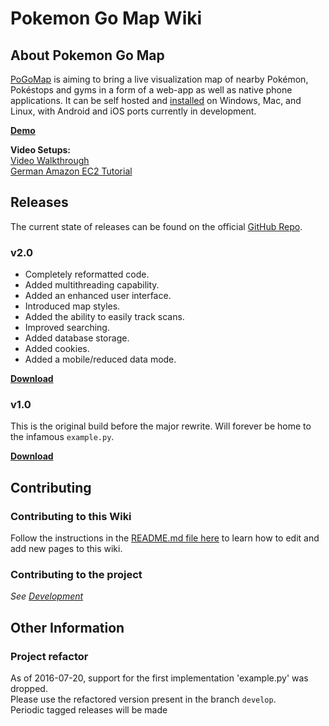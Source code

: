 # Pokemon Go Map Wiki

## About Pokemon Go Map

[PoGoMap](https://jz6.github.io/PoGoMap/) is aiming to bring a live visualization map of nearby Pokémon, Pokéstops and gyms in a form of a web-app as well as native phone applications. It can be self hosted and [installed](installation.md) on Windows, Mac, and Linux, with Android and iOS ports currently in development.

**[Demo](http://pkmgomap.com/)**

**Video Setups:**  
[Video Walkthrough](https://www.youtube.com/watch?v=RJKAulPCkRI)  
[German Amazon EC2 Tutorial](https://www.youtube.com/watch?v=FxcVGrszl3I)

## Releases

The current state of releases can be found on the official [GitHub Repo](https://github.com/AHAAAAAAA/PokemonGo-Map/releases).

### v2.0

  * Completely reformatted code.
  * Added multithreading capability.
  * Added an enhanced user interface.
  * Introduced map styles.
  * Added the ability to easily track scans.
  * Improved searching.
  * Added database storage.
  * Added cookies.
  * Added a mobile/reduced data mode.

**[Download](https://github.com/AHAAAAAAA/PokemonGo-Map/archive/v2.0.0.zip)**

### v1.0

This is the original build before the major rewrite. Will forever be home to the infamous `example.py`.

**[Download](https://github.com/AHAAAAAAA/PokemonGo-Map/archive/v1.0.0.zip)**

## Contributing

### Contributing to this Wiki

Follow the instructions in the [README.md file here](https://github.com/JonahAragon/PoGoMapWiki/tree/gh-pages#contributing) to learn how to edit and add new pages to this wiki.

### Contributing to the project

*See [Development](Development.md)*

## Other Information

### Project refactor
As of 2016-07-20, support for the first implementation 'example.py' was dropped.<br/>
Please use the refactored version present in the branch `develop`. <br/>
Periodic tagged releases will be made
